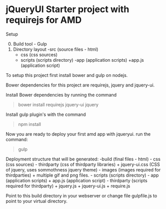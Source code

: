 jQueryUI Starter project with requirejs for AMD
===============================================
Setup


0. Build tool - Gulp
0. Directory layout
-src (source files - html)
	+ css (css sources)
	- scripts (scripts directory)
		-app (application scripts)
			+app.js (application script)
				
To setup this project first install bower and gulp on nodejs.

Bower dependencies for this project are requirejs, jquery and jquery-ui.

Install Bower dependencies by running the command
>bower install requirejs jquery-ui jquery

Install gulp plugin's with the command
>npm install 

Now you are ready to deploy your first amd app with jqueryui.
run the command:
>gulp

Deployment structure that will be generated:
-build (final files - html)
	- css (css sources)
		- thirdparty (css of thirdparty libraries)
			+ jquery-ui.css (CSS of jquery, uses sommothness jquery theme)
			- images (images required for thirdparties)
				+ multiple gif and png files. 
	- scripts (scripts directory)
		- app (application scripts)
			+ app.js (application script)
		- thirdparty (scripts required for thirdparty)
			+ jquery.js 
			+ jquery-ui.js
			+ require.js
			
Point to this build directory in your webserver or change file gulpfile.js to point to your virtual directory.